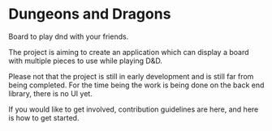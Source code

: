 # Dungeons and Dragons
Board to play dnd with your friends.

The project is aiming to create an application which can display a board with multiple pieces to use while playing D&D.

Please not that the project is still in early development and is still far from being completed. For the time being the work is being done on the back end library, there is no UI yet.

If you would like to get involved, contribution guidelines are here, and here is how to get started.
